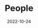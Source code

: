 ---
title: People
date: 2022-10-24

type: landing

sections:
  - block: people
    content:
      title: Staff
      # Choose which groups/teams of users to display.
      #   Edit `user_groups` in each user's profile to add them to one or more of these groups.
      user_groups:
          - Professors
          - Secretaries
      sort_by: Params.last_name
      sort_ascending: false
    design:
      show_interests: true
      show_role: true
      show_social: true
  - block: markdown
    content:
      title: Doctoral Students
      text: |
        - Rikuto Kunimoto (D3)
        - Ratha Yeu (D2)
        - Naotake Ishikura (D2)
        - Yuya Seki (D2)
        - Yuya Onogawa (D1)
  - block: markdown
    content:
      title: Master Students
      text: |
        - Hayato Yamakata (M2)
        - Kaito Shibata (M2)
        - Keishi Nishio (M2)
        - Keita Yoshitomi (M2)
        - Risa Matsuda (M2)
        - Shion Kurokawa (M2)
        - Sora Akagawa (M2)
        - Keiichiro Miyatake (M1)
        - Kotaro Kawaguchi (M1)
        - Takato Saijo (M1)
  - block: markdown
    content:
      title: Bachelor Students
      text: |
        - Kaito Soeda (B4)
        - Kantaro Onishi (B4)
        - Koki Sakamoto (B4)
        - Risako Katayama (B4)
        - Ryouma Nakayama (B4)
        - Ryusei Asada (B4)
        - Shuhei Yamada (B4)
        - Tomoya Akai (B4)
        - Toshiaki Hirai (B4)
---